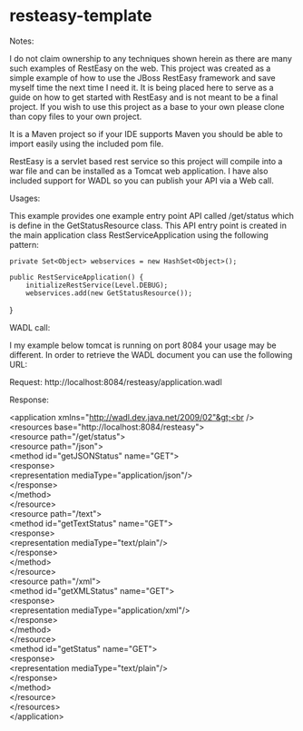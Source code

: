 # resteasy-template

<div>
<p>Notes:</p>   

I do not claim ownership to any techniques shown herein as there are many such examples of RestEasy on the web.
This project was created as a simple example of how to use the JBoss RestEasy framework and save myself time the next time I need it. 
It is being placed here to serve as a guide on how to get started with RestEasy and is not meant to be a final project. 
If you wish to use this project as a base to your own please clone than copy files to your own project. 

It is a Maven project so if your IDE supports Maven you should be able to import easily using the included pom file.

RestEasy is a servlet based rest service so this project will compile into a war file and can be installed as a Tomcat web application.
I have also included support for WADL so you can publish your API via a Web call.
</div>

<div>
<p>Usages:</p> 
This example provides one example entry point API called /get/status which is define in the GetStatusResource class. This API entry point is created in the main application class RestServiceApplication using the following pattern:

    private Set<Object> webservices = new HashSet<Object>();

    public RestServiceApplication() {
        initializeRestService(Level.DEBUG);
        webservices.add(new GetStatusResource());
   }


</div>

<div>
<p>WADL call:</p> 
I my example below tomcat is running on port 8084 your usage may be different. In order to retrieve the WADL document you can use the following URL:

Request:
http://localhost:8084/resteasy/application.wadl

Response:

&lt;application xmlns="http://wadl.dev.java.net/2009/02"&gt;<br />
&lt;resources base="http://localhost:8084/resteasy"&gt;<br />
&lt;resource path="/get/status"&gt;<br />
&lt;resource path="/json"&gt;<br />
&lt;method id="getJSONStatus" name="GET"&gt;<br />
&lt;response&gt;<br />
&lt;representation mediaType="application/json"/&gt;<br />
&lt;/response&gt;<br />
&lt;/method&gt;<br />
&lt;/resource&gt;<br />
&lt;resource path="/text"&gt;<br />
&lt;method id="getTextStatus" name="GET"&gt;<br />
&lt;response&gt;<br />
&lt;representation mediaType="text/plain"/&gt;<br />
&lt;/response&gt;<br />
&lt;/method&gt;<br />
&lt;/resource&gt;<br />
&lt;resource path="/xml"&gt;<br />
&lt;method id="getXMLStatus" name="GET"&gt;<br />
&lt;response&gt;<br />
&lt;representation mediaType="application/xml"/&gt;<br />
&lt;/response&gt;<br />
&lt;/method&gt;<br />
&lt;/resource&gt;<br />
&lt;method id="getStatus" name="GET"&gt;<br />
&lt;response&gt;<br />
&lt;representation mediaType="text/plain"/&gt;<br />
&lt;/response&gt;<br />
&lt;/method&gt;<br />
&lt;/resource&gt;<br />
&lt;/resources&gt;<br />
&lt;/application&gt;<br />

</div>